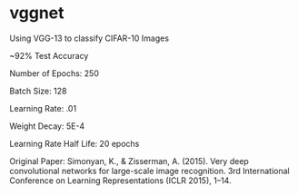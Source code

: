 # vggnet
Using VGG-13 to classify CIFAR-10 Images

~92% Test Accuracy


Number of Epochs: 250

Batch Size: 128

Learning Rate: .01

Weight Decay: 5E-4

Learning Rate Half Life: 20 epochs


Original Paper: 
Simonyan, K., & Zisserman, A. (2015). Very deep convolutional networks for large-scale image recognition. 3rd International Conference on Learning Representations (ICLR 2015), 1–14.

